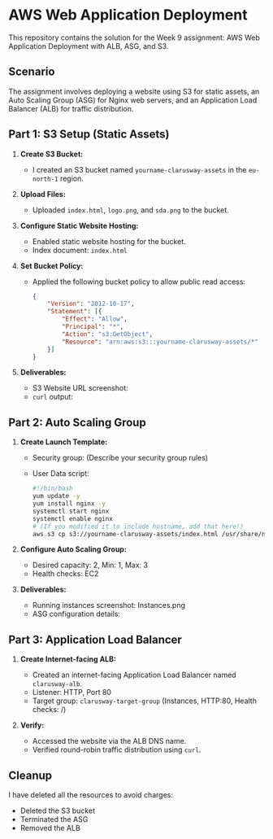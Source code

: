 # AWS Web Application Deployment

This repository contains the solution for the Week 9 assignment: AWS Web Application Deployment with ALB, ASG, and S3.

## Scenario

The assignment involves deploying a website using S3 for static assets, an Auto Scaling Group (ASG) for Nginx web servers, and an Application Load Balancer (ALB) for traffic distribution.

## Part 1: S3 Setup (Static Assets)

1.  **Create S3 Bucket:**
    * I created an S3 bucket named `yourname-clarusway-assets` in the `eu-north-1` region.


2.  **Upload Files:**
    * Uploaded `index.html`, `logo.png`, and `sda.png` to the bucket.

3.  **Configure Static Website Hosting:**
    * Enabled static website hosting for the bucket.
    * Index document: `index.html`

4.  **Set Bucket Policy:**
    * Applied the following bucket policy to allow public read access:

        ```json
        {
            "Version": "2012-10-17",
            "Statement": [{
                "Effect": "Allow",
                "Principal": "*",
                "Action": "s3:GetObject",
                "Resource": "arn:aws:s3:::yourname-clarusway-assets/*"
            }]
        }
        ```


5.  **Deliverables:**
    * S3 Website URL screenshot:  
    * `curl` output: 

## Part 2: Auto Scaling Group

1.  **Create Launch Template:**
    * Security group:  (Describe your security group rules)
    * User Data script:

        ```bash
        #!/bin/bash
        yum update -y
        yum install nginx -y
        systemctl start nginx
        systemctl enable nginx
        # (If you modified it to include hostname, add that here!)
        aws s3 cp s3://yourname-clarusway-assets/index.html /usr/share/nginx/html/
        ```

2.  **Configure Auto Scaling Group:** 
    * Desired capacity: 2, Min: 1, Max: 3
    * Health checks: EC2

3.  **Deliverables:**
    * Running instances screenshot: Instances.png
    * ASG configuration details:

## Part 3: Application Load Balancer

1.  **Create Internet-facing ALB:**
    * Created an internet-facing Application Load Balancer named `clarusway-alb`.
    * Listener: HTTP, Port 80
    * Target group: `clarusway-target-group` (Instances, HTTP:80, Health checks: /)

2.  **Verify:**
    * Accessed the website via the ALB DNS name.
    * Verified round-robin traffic distribution using `curl`.



## Cleanup

I have deleted all the resources to avoid charges:

* Deleted the S3 bucket 
* Terminated the ASG
* Removed the ALB 


